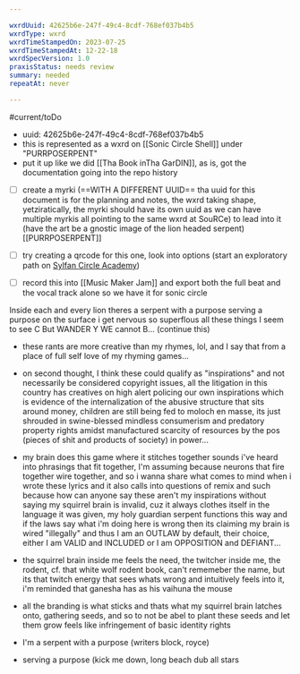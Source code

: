 ```yaml
---

wxrdUuid: 42625b6e-247f-49c4-8cdf-768ef037b4b5
wxrdType: wxrd
wxrdTimeStampedOn: 2023-07-25
wxrdTimeStampedAt: 12-22-18
wxrdSpecVersion: 1.0
praxisStatus: needs review 
summary: needed
repeatAt: never

---
```


#current/toDo 

- uuid: 42625b6e-247f-49c4-8cdf-768ef037b4b5
- this is represented as a wxrd on [[Sonic Circle Shell]] under "PURRPOSERPENT"
- put it up like we did [[Tha Book inTha GarDIN]], as is, got the documentation going into the repo history

- [ ] create a myrki (==WITH A DIFFERENT UUID== tha uuid for this document is for the planning and notes, the wxrd taking shape, yetziratically, the myrki should have its own uuid as we can have multiple myrkis all pointing to the same wxrd at SouRCe) to lead into it (have the art be a gnostic image of the lion headed serpent) [[PURRPOSERPENT]]
- [ ] try creating a qrcode for this one, look into options (start an exploratory path on [Sylfan Circle Academy](https://antiquarian-cup.netlify.app/))
- [ ] record this into [[Music Maker Jam]] and export both the full beat and the vocal track alone so we have it for sonic circle



Inside each and every lion 
theres a serpent 
with a purpose 
serving a purpose
on the surface 
i get nervous
so superflous 
all these things
I seem to see C 
But WANDER Y 
WE cannot B... (continue this)

- these rants are more creative than my rhymes, lol, and I say that from a place of full self love of my rhyming games...

- on second thought, I think these could qualify as "inspirations" and not necessarily be considered copyright issues, all the litigation in this country has creatives on high alert policing our own inspirations which is evidence of the internalization of the abusive structure that sits around money, children are still being fed to moloch en masse, its just shrouded in swine-blessed mindless consumerism and predatory property rights amidst manufactured scarcity of resources by the pos (pieces of shit and products of society) in power...

- my brain does this game where it stitches together sounds i've heard into phrasings that fit together, I'm assuming because neurons that fire together wire together, and so i wanna share what comes to mind when i wrote these lyrics and it also calls into questions of remix and such because how can anyone say these aren't my inspirations without saying my squirrel brain is invalid, cuz it always clothes itself in the language it was given, my holy guardian serpent functions this way and if the laws say what i'm doing here is wrong then its claiming my brain is wired "illegally" and thus I am an OUTLAW by default, their choice, either I am VALID and INCLUDED or I am OPPOSITION and DEFIANT...

- the squirrel brain inside me feels the need, the twitcher inside me, the rodent, cf. that white wolf rodent book, can't rememeber the name, but its that twitch energy that sees whats wrong and intuitively feels into it, i'm reminded that ganesha has as his vaihuna the mouse

- all the branding is what sticks and thats what my squirrel brain latches onto, gathering seeds, and so to not be abel to plant these seeds and let them grow feels like infringement of basic identity rights

- I'm a serpent with a purpose (writers block, royce)

- serving a purpose (kick me down, long beach dub all stars
